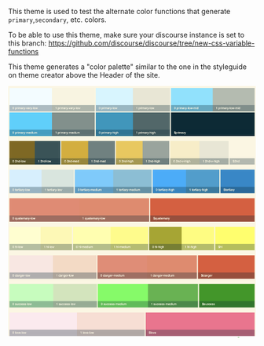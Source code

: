 This theme is used to test the alternate color functions that generate `primary`,`secondary`, etc. colors.

To be able to use this theme, make sure your discourse instance is set to this branch: https://github.com/discourse/discourse/tree/new-css-variable-functions

This theme generates a "color palette" similar to the one in the styleguide on theme creator above the Header of the site.

![](repo-assets/preview.png)